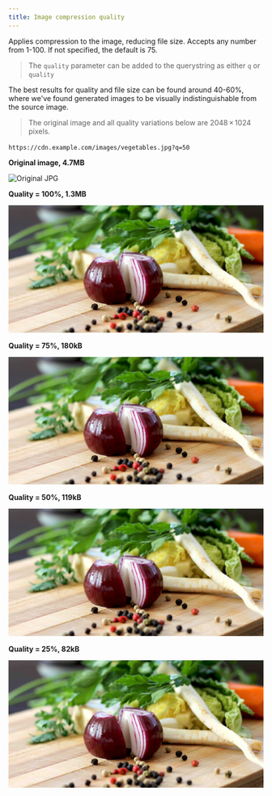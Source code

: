 ```yaml
---
title: Image compression quality
---
```


Applies compression to the image, reducing file size. Accepts any number from 1-100. If not specified, the default is 75.

> The `quality` parameter can be added to the querystring as either `q` or `quality`

The best results for quality and file size can be found around 40-60%, where we've found generated images to be visually indistinguishable from the source image.

> The original image and all quality variations below are 2048 × 1024 pixels.

`https://cdn.example.com/images/vegetables.jpg?q=50`

**Original image, 4.7MB**

![Original JPG](/cdn/assets/vegetables.jpg)

**Quality = 100%, 1.3MB**

![Quality 100](/cdn/assets/vegetables-full-quality-100.jpg "Image credit: Webvilla (https://unsplash.com/@webvilla)")

**Quality = 75%, 180kB**

![Quality 75](/cdn/assets/vegetables-full-quality-75.jpg "Image credit: Webvilla (https://unsplash.com/@webvilla)")

**Quality = 50%, 119kB**

![Quality 50](/cdn/assets/vegetables-full-quality-50.jpg "Image credit: Webvilla (https://unsplash.com/@webvilla)")

**Quality = 25%, 82kB**

![Quality 25](/cdn/assets/vegetables-full-quality-25.jpg "Image credit: Webvilla (https://unsplash.com/@webvilla)")

